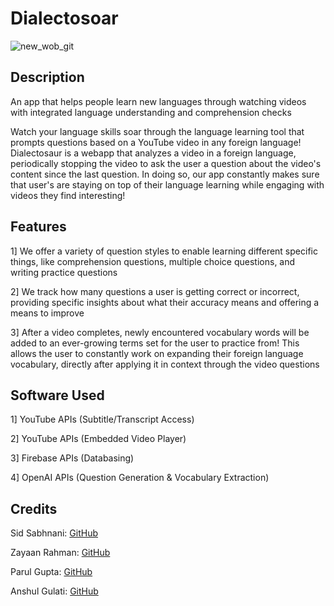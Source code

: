 # Dialectosoar
![new_wob_git](https://github.com/sidsabh/dialectosoar/assets/147094276/6f81faa7-a670-4ccd-98de-08734382cfbe)

## Description

An app that helps people learn new languages through watching videos with integrated language understanding and comprehension checks

Watch your language skills soar through the language learning tool that prompts questions based on a YouTube video in any foreign language! Dialectosaur is a webapp that analyzes a video in a foreign language, periodically stopping the video to ask the user a question about the video's content since the last question. In doing so, our app constantly makes sure that user's are staying on top of their language learning while engaging with videos they find interesting!

## Features
1] We offer a variety of question styles to enable learning different specific things, like comprehension questions, multiple choice questions, and writing practice questions

2] We track how many questions a user is getting correct or incorrect, providing specific insights about what their accuracy means and offering a means to improve

3] After a video completes, newly encountered vocabulary words will be added to an ever-growing terms set for the user to practice from! This allows the user to constantly work on expanding their foreign language vocabulary, directly after applying it in context through the video questions

## Software Used
1] YouTube APIs (Subtitle/Transcript Access)

2] YouTube APIs (Embedded Video Player)

3] Firebase APIs (Databasing)

4] OpenAI APIs (Question Generation & Vocabulary Extraction)

## Credits
Sid Sabhnani: [GitHub](https://github.com/sidsabh)

Zayaan Rahman: [GitHub](https://github.com/grizzledwarvet23)

Parul Gupta: [GitHub](https://github.com/parulg22)

Anshul Gulati: [GitHub](https://github.com/ShadowDucktor)
